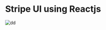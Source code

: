 # Stripe UI using Reactjs


![dd](https://user-images.githubusercontent.com/95397948/160314215-6a1d55c5-4dc1-4700-b943-beb309f83916.png)
